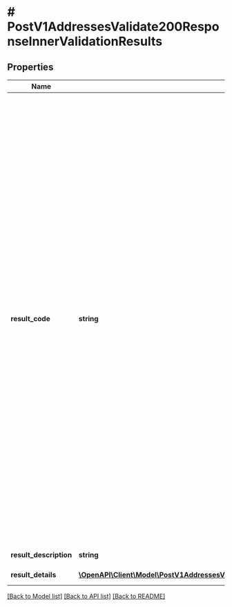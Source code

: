 # # PostV1AddressesValidate200ResponseInnerValidationResults

## Properties

Name | Type | Description | Notes
------------ | ------------- | ------------- | -------------
**result_code** | **string** | _Validation Results Result Code_&lt;br/&gt;&lt;table&gt;&lt;tbody&gt;&lt;tr&gt;&lt;th&gt;result_code&lt;/th&gt;&lt;th&gt;result_description&lt;/th&gt;&lt;/tr&gt;&lt;tr&gt;&lt;td&gt;V003&lt;/td&gt;&lt;td&gt;&amp;ldquo;To Country Verified.&amp;rdquo;&lt;/td&gt;&lt;/tr&gt;&lt;tr&gt;&lt;td&gt;V002&lt;/td&gt;&lt;td&gt;&amp;ldquo;Street Address, City, State/Province, and Postal Code are valid, but a suite or apt number may be missing.&amp;rdquo;&lt;/td&gt;&lt;/tr&gt;&lt;tr&gt;&lt;td&gt;V001&lt;/td&gt;&lt;td&gt;&amp;ldquo;Full Address Verified.&amp;rdquo;&lt;/td&gt;&lt;/tr&gt;&lt;tr&gt;&lt;td&gt;P002&lt;/td&gt;&lt;td&gt;&amp;ldquo;City, State/Province, and Postal Code are valid, but the Street could not be verified.&amp;rdquo;&lt;/td&gt;&lt;/tr&gt;&lt;tr&gt;&lt;td&gt;P003&lt;/td&gt;&lt;td&gt;&amp;ldquo;The City could not be verified.&amp;rdquo;&lt;/td&gt;&lt;/tr&gt;&lt;tr&gt;&lt;td&gt;P004&lt;/td&gt;&lt;td&gt;&amp;ldquo;The State/Province could not be verified.&amp;rdquo;&lt;/td&gt;&lt;/tr&gt;&lt;tr&gt;&lt;td&gt;P005&lt;/td&gt;&lt;td&gt;&amp;ldquo;City, State/Province, or Postal Code is invalid.&amp;rdquo;&lt;/td&gt;&lt;/tr&gt;&lt;tr&gt;&lt;td&gt;P001&lt;/td&gt;&lt;td&gt;&amp;ldquo;Street, City, State/Province, and Postal Code are valid, but the Street Number could not be verified.&amp;rdquo;&lt;/td&gt;&lt;/tr&gt;&lt;tr&gt;&lt;td&gt;P006&lt;/td&gt;&lt;td&gt;&amp;ldquo;State/Province and Postal Code are valid, but City and Street could not be verified.&amp;rdquo;&lt;/td&gt;&lt;/tr&gt;&lt;tr&gt;&lt;td&gt;E001&lt;/td&gt;&lt;td&gt;&amp;ldquo;The Address provided could not be verified.&amp;rdquo;&lt;/td&gt;&lt;/tr&gt;&lt;/tbody&gt;&lt;/table&gt; | [optional]
**result_description** | **string** | _Validation Results Result Description_ | [optional]
**result_details** | [**\OpenAPI\Client\Model\PostV1AddressesValidate200ResponseInnerValidationResultsResultDetailsInner[]**](PostV1AddressesValidate200ResponseInnerValidationResultsResultDetailsInner.md) | _Validation Results Result Details_ | [optional]

[[Back to Model list]](../../README.md#models) [[Back to API list]](../../README.md#endpoints) [[Back to README]](../../README.md)
